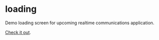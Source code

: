 loading
=======

Demo loading screen for upcoming realtime communications application.

[Check it out](http://micahbolen.github.io/loading/).
